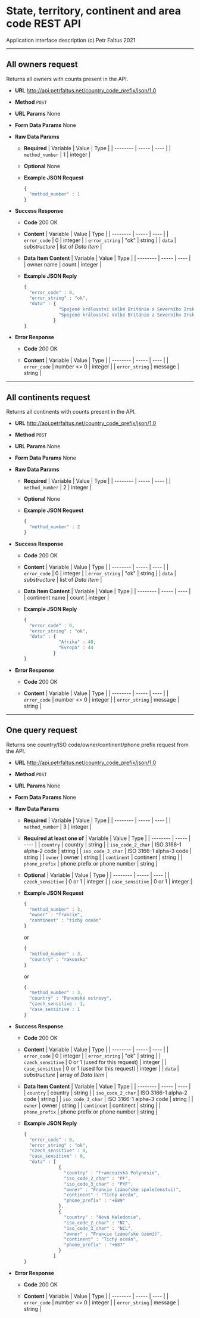 # State, territory, continent and area code REST API
Application interface description
(c) Petr Faltus 2021

---
## All owners request
Returns all owners with counts present in the API.

-   **URL**
    <http://api.petrfaltus.net/country_code_prefix/json/1.0>

-   **Method**
    `POST`

-   **URL Params**
    None

-   **Form Data Params**
    None

-   **Raw Data Params**
    -   **Required**
        | Variable        | Value | Type    |
        | --------        | ----- | ----    |
        | `method_number` | 1     | integer |

    -   **Optional**
        None

    -   **Example JSON Request**
        ```javascript
        {
          "method_number" : 1
        }
        ```

-   **Success Response**
    -   **Code**
        200 OK

    -   **Content**
        | Variable       | Value          | Type                |
        | --------       | -----          | ----                |
        | `error_code`   | 0              | integer             |
        | `error_string` | "ok"           | string              |
        | `data`         | *substructure* | list of *Data Item* |

    -   **Data Item Content**
        | Variable   | Value | Type    |
        | --------   | ----- | ----    |
        | owner name | count | integer |

    -   **Example JSON Reply**
        ```javascript
        {
          "error_code" : 0,
          "error_string" : "ok",
          "data" : {
                     "Spojené království Velké Británie a Severního Irska (zámořské území)" : 10,
                     "Spojené království Velké Británie a Severního Irska (korunní závislost s rozsáhlou autonomií)" : 5
                   }
        }
        ```

-   **Error Response**
    -   **Code**
        200 OK

    -   **Content**
        | Variable       | Value       | Type    |
        | --------       | -----       | ----    |
        | `error_code`   | number <> 0 | integer |
        | `error_string` | message     | string  |

---
## All continents request
Returns all continents with counts present in the API.

-   **URL**
    <http://api.petrfaltus.net/country_code_prefix/json/1.0>

-   **Method**
    `POST`

-   **URL Params**
    None

-   **Form Data Params**
    None

-   **Raw Data Params**
    -   **Required**
        | Variable        | Value | Type    |
        | --------        | ----- | ----    |
        | `method_number` | 2     | integer |

    -   **Optional**
        None

    -   **Example JSON Request**
        ```javascript
        {
          "method_number" : 2
        }
        ```

-   **Success Response**
    -   **Code**
        200 OK

    -   **Content**
        | Variable       | Value          | Type                |
        | --------       | -----          | ----                |
        | `error_code`   | 0              | integer             |
        | `error_string` | "ok"           | string              |
        | `data`         | *substructure* | list of *Data Item* |

    -   **Data Item Content**
        | Variable       | Value | Type    |
        | --------       | ----- | ----    |
        | continent name | count | integer |

    -   **Example JSON Reply**
        ```javascript
        {
          "error_code" : 0,
          "error_string" : "ok",
          "data" : {
                     "Afrika" : 48,
                     "Evropa" : 44
                   }
        }
        ```

-   **Error Response**
    -   **Code**
        200 OK

    -   **Content**
        | Variable       | Value       | Type    |
        | --------       | -----       | ----    |
        | `error_code`   | number <> 0 | integer |
        | `error_string` | message     | string  |

---
## One query request
Returns one country/ISO code/owner/continent/phone prefix request from the API.

-   **URL**
    <http://api.petrfaltus.net/country_code_prefix/json/1.0>

-   **Method**
    `POST`

-   **URL Params**
    None

-   **Form Data Params**
    None

-   **Raw Data Params**
    -   **Required**
        | Variable        | Value | Type    |
        | --------        | ----- | ----    |
        | `method_number` | 3     | integer |

    -   **Required at least one of**
        | Variable          | Value                        | Type   |
        | --------          | -----                        | ----   |
        | `country`         | country                      | string |
        | `iso_code_2_char` | ISO 3166-1 alpha-2 code      | string |
        | `iso_code_3_char` | ISO 3166-1 alpha-3 code      | string |
        | `owner`           | owner                        | string |
        | `continent`       | continent                    | string |
        | `phone_prefix`    | phone prefix or phone number | string |

    -   **Optional**
        | Variable          | Value  | Type    |
        | --------          | -----  | ----    |
        | `czech_sensitive` | 0 or 1 | integer |
        | `case_sensitive`  | 0 or 1 | integer |

    -   **Example JSON Request**
        ```javascript
        {
          "method_number" : 3,
          "owner" : "francie",
          "continent" : "tichý oceán"
        }
        ```
        or
        ```javascript
        {
          "method_number" : 3,
          "country" : "rakousko"
        }
        ```
        or
        ```javascript
        {
          "method_number" : 3,
          "country" : "Panenské ostrovy",
          "czech_sensitive : 1,
          "case_sensitive : 1
        }
        ```

-   **Success Response**
    -   **Code**
        200 OK

    -   **Content**
        | Variable          | Value                          | Type                 |
        | --------          | -----                          | ----                 |
        | `error_code`      | 0                              | integer              |
        | `error_string`    | "ok"                           | string               |
        | `czech_sensitive` | 0 or 1 (used for this request) | integer              |
        | `case_sensitive`  | 0 or 1 (used for this request) | integer              |
        | `data`            | *substructure*                 | array of *Data Item* |

    -   **Data Item Content**
        | Variable          | Value                        | Type   |
        | --------          | -----                        | ----   |
        | `country`         | country                      | string |
        | `iso_code_2_char` | ISO 3166-1 alpha-2 code      | string |
        | `iso_code_3_char` | ISO 3166-1 alpha-3 code      | string |
        | `owner`           | owner                        | string |
        | `continent`       | continent                    | string |
        | `phone_prefix`    | phone prefix or phone number | string |

    -   **Example JSON Reply**
        ```javascript
        {
          "error_code" : 0,
          "error_string" : "ok",
          "czech_sensitive" : 0,
          "case_sensitive" : 0,
          "data" : [
                     {
                       "country" : "Francouzská Polynésie",
                       "iso_code_2_char" : "PF",
                       "iso_code_3_char" : "PYF",
                       "owner" : "Francie (zámořské společenství)",
                       "continent" : "Tichý oceán",
                       "phone_prefix" : "+689"
                     },
                     {
                       "country" : "Nová Kaledonie",
                       "iso_code_2_char" : "NC",
                       "iso_code_3_char" : "NCL",
                       "owner" : "Francie (zámořské území)",
                       "continent" : "Tichý oceán",
                       "phone_prefix" : "+687"
                     }
                   ]
        }
        ```

-   **Error Response**
    -   **Code**
        200 OK

    -   **Content**
        | Variable       | Value       | Type    |
        | --------       | -----       | ----    |
        | `error_code`   | number <> 0 | integer |
        | `error_string` | message     | string  |
